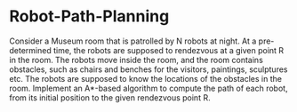 # Robot-Path-Planning
Consider a Museum room that is patrolled by N robots at night.  At a pre-determined time,  the robots are supposed to rendezvous at a given point R in the room.  The robots move inside the room, and the room contains obstacles,  such as chairs and benches for the visitors,  paintings,  sculptures etc.  The robots are supposed to know the locations of the obstacles in the room. Implement  an A*-based  algorithm  to  compute  the  path  of  each  robot,  from  its  initial  position  to  the  given rendezvous point R.
